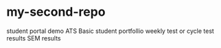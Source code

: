 # my-second-repo
student portal demo
ATS
Basic student portfollio
weekly test or cycle test results
SEM results
